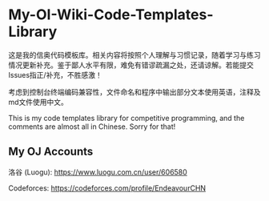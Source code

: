 # My-OI-Wiki-Code-Templates-Library

这是我的信奥代码模板库。相关内容将按照个人理解与习惯记录，随着学习与练习情况更新补充。鉴于鄙人水平有限，难免有错谬疏漏之处，还请谅解。若能提交Issues指正/补充，不胜感激！

考虑到控制台终端编码兼容性，文件命名和程序中输出部分文本使用英语，注释及md文件使用中文。

This is my code templates library for competitive programming, and the comments are almost all in Chinese. Sorry for that! 

## My OJ Accounts

洛谷 (Luogu): https://www.luogu.com.cn/user/606580

Codeforces: https://codeforces.com/profile/EndeavourCHN
